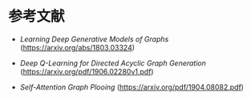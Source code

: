# 参考文献

* *Learning Deep Generative Models of Graphs* (https://arxiv.org/abs/1803.03324)

* *Deep Q-Learning for Directed Acyclic Graph Generation* (https://arxiv.org/pdf/1906.02280v1.pdf)

* *Self-Attention Graph Plooing* (https://arxiv.org/pdf/1904.08082.pdf)

